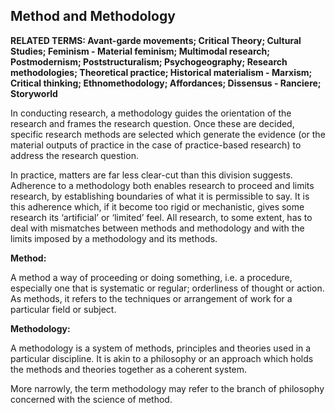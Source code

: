 ## Method and Methodology

**RELATED TERMS: Avant-garde movements; Critical Theory; Cultural Studies; Feminism - Material feminism; Multimodal research; Postmodernism; Poststructuralism; Psychogeography; Research methodologies; Theoretical practice; Historical materialism - Marxism; Critical thinking; Ethnomethodology; Affordances; Dissensus - Ranciere; Storyworld**

In conducting research, a methodology guides the orientation of the research and frames the research question. Once these are decided, specific research methods are selected which generate the evidence (or the material outputs of practice in the case of practice-based research) to address the research question.

In practice, matters are far less clear-cut than this division suggests. Adherence to a methodology both enables research to proceed and limits research, by establishing boundaries of what it is permissible to say. It is this adherence which, if it become too rigid or mechanistic, gives some research its ‘artificial’ or ‘limited’ feel. All research, to some extent, has to deal with mismatches between methods and methodology and with the limits imposed by a methodology and its methods.

**Method:**

A method a way of proceeding or doing something, i.e. a procedure, especially one that is systematic or regular; orderliness of thought or action. As methods, it refers to the techniques or arrangement of work for a particular field or subject.

**Methodology:**

A methodology is a system of methods, principles and theories used in a particular discipline. It is akin to a philosophy or an approach which holds the methods and theories together as a coherent system.

More narrowly, the term methodology may refer to the branch of philosophy concerned with the science of method.

